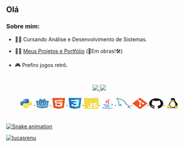 ## Olá
<!-- [![Typing SVG](https://readme-typing-svg.herokuapp.com?color=%23e98431&center=true&vCenter=true&width=600&lines=Olá+👋,+Sou+Lucas+Renu!;Seja+bem-vindo(a)+ao+meu+Perfil+👨‍💻!;)](https://git.io/typing-svg) -->

### Sobre mim:

- 👨‍🎓 Cursando Análise e Desenvolvimento de Sistemas.

- 👨‍💻 [Meus Projetos e Portfólio](https://lucasrenu.github.io/) (🧰Em obras!🛠)

- 🎮 Prefiro jogos retrô.

#

 <div style="display: inline_block" align="center">
  <a href="https://github.com/lucasrenu">
  <img height="160em" src="https://github-readme-stats.vercel.app/api?username=lucasrenu&show_icons=true&theme=material-palenight&include_all_commits=true&count_private=true&locale=pt-br&border_radius=40"/>
  <img height="158em" src="https://github-readme-stats.vercel.app/api/top-langs/?username=lucasrenu&layout=compact&langs_count=6&theme=material-palenight&count_private=true&locale=pt-br&border_radius=30"/>
</div>

<div style="display: inline_block" align="center"><br>
  <img align="center" alt="Python" height="30" width="40" src="./assets/python-original.svg">
  <img align="center" alt="Godot" height="30" width="40" src="./assets/godot-original.svg">
  <img align="center" alt="HTML" height="30" width="40" src="./assets/html5-original.svg">
  <img align="center" alt="CSS" height="30" width="40" src="./assets/css3-original.svg">
  <img align="center" alt="JS" height="30" width="40" src="./assets/javascript-plain.svg">
  <img align="center" alt="Java" height="30" width="40" src="./assets/java-original.svg">
  <img align="center" alt="MySql" height="30" width="40" src="./assets/mysql-original.svg">
  <img align="center" alt="Git" height="30" width="40" src="./assets/git-original.svg">
  <img align="center" alt="GitHub" height="30" width="40" src="./assets/github-original.svg">
  <img align="center" alt="Linux" height="30" width="40" src="./assets/linux-original.svg">
</div>

#

![Snake animation](https://github.com/lucasrenu/lucasrenu/blob/output/github-contribution-grid-snake.svg)

<img src="https://komarev.com/ghpvc/?username=lucasrenu&color=blueviolet&label=👀" alt="lucasrenu"/>
